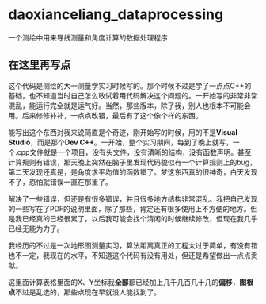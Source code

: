 # daoxianceliang_dataprocessing
一个测绘中用来导线测量和角度计算的数据处理程序

## 在这里再写点

这个代码是测绘的大一测量学实习时候写的。那个时候不过是学了一点点C++的基础，也不知道当时自己怎么敢试着用代码解决这个问题的。一开始写的非常非常混乱，能运行完全就是运气好。当然，那些版本，除了我，别人也根本不可能会用。后来修修补补，一点点改错，最后有了这个像个样的东西。

能写出这个东西对我来说简直是个奇迹，刚开始写的时候，用的不是**Visual Studio**，而是那个**Dev C++**。一开始，整个实习期间，每到了晚上就写，一个.cpp文件就是一个项目，没有头文件，没有清晰的结构，没有函数声明。甚至计算规则有错误，那天晚上突然在脑子里发现代码貌似有一个计算规则上的bug，第二天发现还真是，是角度求平均值的函数错了。梦这东西真的很神奇，白天发现不了，恐怕就错误一直在那里了。

解决了一些错误，但还是有很多错误，并且很多地方结构非常混乱。我把自己发现的一些写在了PDF的说明里面，除了那些，肯定还有很多使用上不方便的地方。但是我已经真的已经很累了，以后我可能会找个清闲的时候继续修改，但现在我几乎已经无能为力了。

我经历的不过是一次地形图测量实习，算法距离真正的工程太过于简单，有没有错也不一定，我现在的水平，不知道这个代码有没有用处，但还是希望做出一点点贡献。

这里面计算表格里面的X、Y坐标我**全部**都已经加上几千几百几十几的**偏移**，**图根点**不过是乱选的，那些点现在早就没人能找到了。
